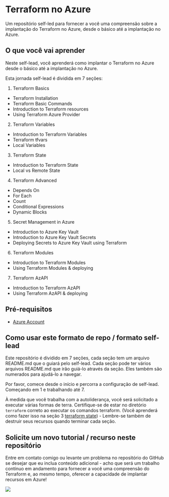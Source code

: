 # Terraform no Azure
Um repositório self-led para fornecer a você uma compreensão sobre a implantação do Terraform no Azure, desde o básico até a implantação no Azure.

## O que você vai aprender

Neste self-lead, você aprenderá como implantar o Terraform no Azure desde o básico até a implantação no Azure.

Esta jornada self-lead é dividida em 7 seções:

1. Terraform Basics
- Terraform Installation
- Terraform Basic Commands
- Introduction to Terraform resources
- Using Terraform Azure Provider

2. Terraform Variables
- Introduction to Terraform Variables
- Terraform tfvars
- Local Variables

3. Terraform State
- Introduction to Terraform State
- Local vs Remote State

4. Terraform Advanced
- Depends On
- For Each
- Count
- Conditional Expressions
- Dynamic Blocks

5. Secret Management in Azure
- Introduction to Azure Key Vault
- Introduction to Azure Key Vault Secrets
- Deploying Secrets to Azure Key Vault using Terraform

6. Terraform Modules
- Introduction to Terraform Modules
- Using Terraform Modules & deploying

7. Terraform AzAPI
- Introduction to Terraform AzAPI
- Using Terraform AzAPI & deploying


## Pré-requisitos

- [Azure Account](https://azure.microsoft.com/en-us/free/)

## Como usar este formato de repo / formato self-lead

Este repositório é dividido em 7 seções, cada seção tem um arquivo README.md que o guiará pelo self-lead. Cada seção pode ter vários arquivos README.md que irão guiá-lo através da seção. Eles também são numerados para ajudá-lo a navegar.

Por favor, comece desde o início e percorra a configuração de self-lead. Começando em 1 e trabalhando até 7.

À medida que você trabalha com a autoliderança, você será solicitado a executar várias formas de terra. Certifique-se de estar no diretório `terraform` correto ao executar os comandos terraform. (Você aprenderá como fazer isso na seção 3 [terraform state](https://github.com/thiago88sp/terraform-treinamento/tree/master/3-terraform-state)) - Lembre-se também de destruir seus recursos quando terminar cada seção.

## Solicite um novo tutorial / recurso neste repositório

Entre em contato comigo ou levante um problema no repositório do GitHub se desejar que eu inclua conteúdo adicional - acho que será um trabalho contínuo em andamento para fornecer a você uma compreensão do Terraform e, ao mesmo tempo, oferecer a capacidade de implantar recursos em Azure!


[<img src="https://img.shields.io/badge/linkedin-%230077B5.svg?&style=for-the-badge&logo=linkedin&logoColor=white" />](https://www.linkedin.com/in/thiagosouzapontes/)